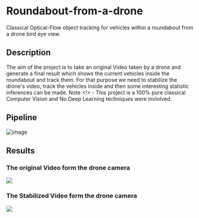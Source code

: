 # Roundabout-from-a-drone
Classical Optical-Flow object tracking for vehicles within a roundabout from a drone bird eye view.

## Description 
The aim of the project is to take an original Video taken by a drone and generate a final result which shows the current vehicles inside the roundabout and track them.
For that purpose we need to stabilize the drone's video, track the vehicles inside and then some interesting statistic inferences can be made.
Note <!> - This project is a 100% pure classical Computer Vision and No Deep Learning techniques were invlolved.
## Pipeline

![image](https://github.com/Raviv-Herrera/Roundabout-from-a-drone/assets/136422674/d777bfaa-0468-49de-b1d3-3fafa7aff533)


## Results 

### The original Video form the drone camera  

![](https://github.com/Raviv-Herrera/Roundabout-from-a-drone/blob/main/original_video.gif)

### The Stabilized Video form the drone camera  

![](https://github.com/Raviv-Herrera/Roundabout-from-a-drone/blob/main/stabilized_video.gif)
